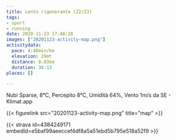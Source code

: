 ```yaml
---
title: Lento rigenerante (Z2/Z3) 
tags:
- sport
- running
date: 2020-11-23 17:48:28
images: ["20201123-activity-map.png"]
activitydata:
  pace: 4:46min/km
  elevation: 29mt
  distance: 8.03km
  duration: 38:13
places: []

---
```


Nubi Sparse, 8°C, Percepito 8°C, Umidità 64%, Vento 1m/s da SE - Klimat.app

<!--more-->



{{< figurelink src="20201123-activity-map.png" title="map" >}}


{{< strava id=4384249171 embedId=e5baf99aeeccef4df8a5a51ebd5b795e518a52f9 >}}
